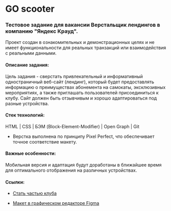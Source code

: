 # GO scooter

### Тестовое задание для вакансии Верстальщик лендингов в компанию "Яндекс Крауд".

Проект создан в ознакомительных и демонстрационных целях и не имеет функциональности для реальных транзакций или взаимодействия с реальными данными.

#### Описание задания:

Цель задания - сверстать привлекательный и информативный одностраничный веб-сайт (лендинг), который будет предоставлять информацию о преимуществах абонемента на самокаты, эксклюзивных мероприятиях, а также приглашать пользователей присоединиться к клубу. Сайт должен быть отзывчивым и хорошо адаптироваться под разные устройства.

#### Стек технологий:

HTML | CSS | БЭМ (Block-Element-Modifier) | Open Graph | Git

- Верстка выполнена по принципу Pixel Perfect, что обеспечивает точное соответствие макету.

#### Важные особенности:

Мобильная версия и адаптация будут доработаны в ближайшее время для оптимального отображения на различных устройствах.

#### Ссылки:

- [Стать частью клуба](https://go-scooter.vercel.app/)

- [Макет в графическом редакторе Figma](https://www.figma.com/file/W9gacDyHMIG55KuDwAN2Tl/go-scooter-pass?type=design&node-id=0%3A1&mode=design&t=V3t6xGSnh2NankWx-1)
